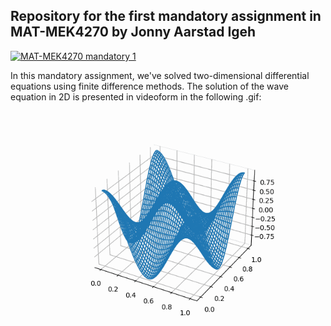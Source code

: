 ## Repository for the first mandatory assignment in MAT-MEK4270 by Jonny Aarstad Igeh

[![MAT-MEK4270 mandatory 1](https://github.com/Jonnyigeh/matmek4270-mandatory1/actions/workflows/main.yml/badge.svg)](https://github.com/Jonnyigeh/matmek4270-mandatory1/actions/workflows/main.yml)

In this mandatory assignment, we've solved two-dimensional differential equations using finite difference methods.
The solution of the wave equation in 2D is presented in videoform in the following .gif:
![](https://github.com/Jonnyigeh/matmek4270-mandatory1/blob/main/report/wavemovie2d_neumann.gif)
